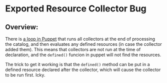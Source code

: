 # Exported Resource Collector Bug

## Overview:

There is [a loop in Puppet](https://github.com/puppetlabs/puppet/blob/master/lib/puppet/parser/compiler.rb#L386) that runs all collectors at the end of processing the catalog, and then evaluates any defined resources (in case the collector added them). This means that collectors are not run at the time of declaration, and the `defined()` funcion in puppet will not find the resources.

The trick to get it working is that the `defined()` method can be put in a defined resource declared after the collector, which will cause the collector to be run first. Icky.
